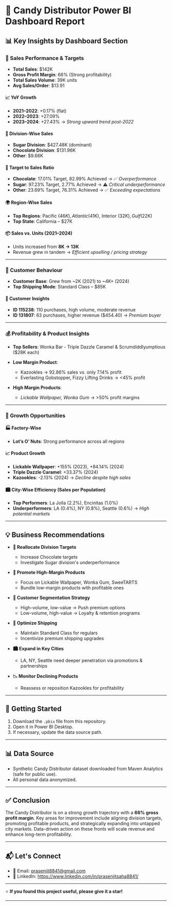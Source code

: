 # 🍬 Candy Distributor Power BI Dashboard Report

## 📊 Key Insights by Dashboard Section
### 💼 Sales Performance & Targets
- **Total Sales**: $142K  
- **Gross Profit Margin**: 66% (Strong profitability)  
- **Total Sales Volume**: 39K units  
- **Avg Sales/Order**: $13.91  

#### 📈 YoY Growth
- **2021–2022**: +0.17% (flat)
- **2022–2023**: +27.09%
- **2023–2024**: +27.43% → *Strong upward trend post-2022*

#### 🧾 Division-Wise Sales
- **Sugar Division**: $427.48K (dominant)
- **Chocolate Division**: $131.96K
- **Other**: $9.66K

#### 🎯 Target to Sales Ratio
- **Chocolate**: 17.01% Target, 82.99% Achieved → ✅ *Overperformance*
- **Sugar**: 97.23% Target, 2.77% Achieved → ⚠️ *Critical underperformance*
- **Other**: 23.69% Target, 76.31% Achieved → ✅ *Exceeding expectations*

#### 🌍 Region-Wise Sales
- **Top Regions**: Pacific ($46K), Atlantic ($41K), Interior ($32K), Gulf ($22K)
- **Top State**: California – $27K

#### 📦 Sales vs. Units (2021–2024)
- Units increased from **8K → 13K**
- Revenue grew in tandem → *Efficient upselling / pricing strategy*

---

### 🧍 Customer Behaviour
- **Customer Base**: Grew from ~2K (2021) to ~4K+ (2024)
- **Top Shipping Mode**: Standard Class – $85K

#### 👤 Customer Insights
- **ID 115238**: 110 purchases, high volume, moderate revenue
- **ID 131807**: 63 purchases, higher revenue ($454.40) → *Premium buyer*

---

### 💰 Profitability & Product Insights
- **Top Sellers**: Wonka Bar - Triple Dazzle Caramel & Scrumdiddlyumptious ($28K each)
- **Low Margin Product**:  
  - Kazookles → 92.86% sales vs. only 7.14% profit  
  - Everlasting Gobstopper, Fizzy Lifting Drinks → <45% profit

- **High Margin Products**:  
  - *Lickable Wallpaper, Wonka Gum* → >50% profit margins

---

### 🌱 Growth Opportunities

#### 🏭 Factory-Wise
- **Lot’s O’ Nuts**: Strong performance across all regions

#### 📈 Product Growth
- **Lickable Wallpaper**: +155% (2023), +84.14% (2024)
- **Triple Dazzle Caramel**: +33.37% (2024)
- **Kazookles**: -2.13% (2024) → *Decline despite high sales*

#### 🏙️ City-Wise Efficiency (Sales per Population)
- **Top Performers**: La Jolla (2.2%), Encinitas (1.0%)
- **Underperformers**: LA (0.4%), NY (0.8%), Seattle (0.6%) → *High potential markets*

---

## 💡 Business Recommendations

- **🎯 Reallocate Division Targets**
  - Increase Chocolate targets
  - Investigate Sugar division's underperformance

- **📢 Promote High-Margin Products**
  - Focus on Lickable Wallpaper, Wonka Gum, SweeTARTS
  - Bundle low-margin products with profitable ones

- **👥 Customer Segmentation Strategy**
  - High-volume, low-value → Push premium options
  - Low-volume, high-value → Loyalty & retention programs

- **🚚 Optimize Shipping**
  - Maintain Standard Class for regulars
  - Incentivize premium shipping upgrades

- **🏙️ Expand in Key Cities**
  - LA, NY, Seattle need deeper penetration via promotions & partnerships

- **📉 Monitor Declining Products**
  - Reassess or reposition Kazookles for profitability

---

## 📁 Getting Started

1. Download the `.pbix` file from this repository.
2. Open it in Power BI Desktop.
3. If necessary, update the data source path.

---

## 📊 Data Source

- Synthetic Candy Distributor dataset downloaded from Maven Analytics (safe for public use).
- All personal data anonymized.

---

## ✅ Conclusion

The Candy Distributor is on a strong growth trajectory with a **66% gross profit margin**. Key areas for improvement include aligning division targets, promoting profitable products, and strategically expanding into untapped city markets. Data-driven action on these fronts will scale revenue and enhance long-term profitability.

---

## 📬 Let's Connect

- 📧 Email: prasenjit8841@gmail.com  
- 💼 LinkedIn: https://www.linkedin.com/in/prasenjitsaha8841/
---

⭐ **If you found this project useful, please give it a star!**

---


